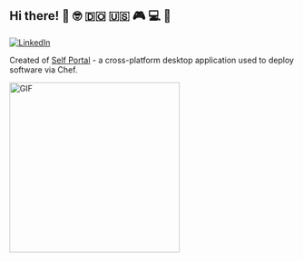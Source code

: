 
## Hi there! 👋 :nerd_face: :dominican_republic: :us: :video_game: :computer: :pizza:

[![LinkedIn](https://img.shields.io/badge/-Linkedin-0077B5?style=for-the-badge&logo=linkedin&logoColor=white)](https://www.linkedin.com/in/amadotejada/)

Created of [Self Portal](https://github.com/amadotejada/self-portal) - a cross-platform desktop application used to deploy software via Chef.

<img alt="GIF" src="https://media.giphy.com/media/13HgwGsXF0aiGY/giphy.gif" style="width:300px;"/>

